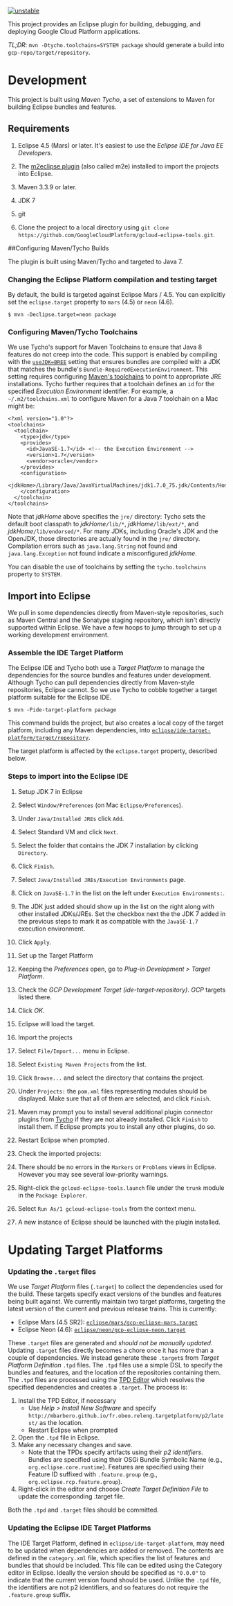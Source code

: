 [![unstable](http://badges.github.io/stability-badges/dist/unstable.svg)](http://github.com/badges/stability-badges)


This project provides an Eclipse plugin for building, debugging, and deploying Google Cloud Platform applications.

_TL;DR_: `mvn -Dtycho.toolchains=SYSTEM package` should
generate a build into `gcp-repo/target/repository`.

# Development

This project is built using _Maven Tycho_, a set of extensions to
Maven for building Eclipse bundles and features. 

## Requirements

1. Eclipse 4.5 (Mars) or later.  It's easiest to use the _Eclipse IDE for Java EE Developers_.

  1. The [m2eclipse plugin](http://www.eclipse.org/m2e/) (also called m2e) installed
     to import the projects into Eclipse.

1. Maven 3.3.9 or later.

1. JDK 7

1. git

1. Clone the project to a local directory using `git clone
   https://github.com/GoogleCloudPlatform/gcloud-eclipse-tools.git`.


##Configuring Maven/Tycho Builds

The plugin is built using Maven/Tycho and targeted to Java 7.

### Changing the Eclipse Platform compilation and testing target

By default, the build is targeted against Eclipse Mars / 4.5. 
You can explicitly set the `eclipse.target` property to `mars` (4.5)
or `neon` (4.6).
```
$ mvn -Declipse.target=neon package
```

### Configuring Maven/Tycho Toolchains

We use Tycho's support for Maven Toolchains to ensure that Java 8
features do not creep into the code.  This support is enabled by
compiling with the [`useJDK=BREE`](https://eclipse.org/tycho/sitedocs/tycho-compiler-plugin/compile-mojo.html)
setting that ensures bundles are compiled with a JDK that matches
the bundle's `Bundle-RequiredExecutionEnvironment`.  This setting
requires configuring [Maven's toolchains](https://maven.apache.org/guides/mini/guide-using-toolchains.html)
to point to appropriate JRE installations.  Tycho further requires
that a toolchain defines an `id` for the specified _Execution
Environment_ identifier.  For example, a `~/.m2/toolchains.xml` to
configure Maven for a Java 7 toolchain on a Mac might be:

```
<?xml version="1.0"?>
<toolchains>
  <toolchain>
    <type>jdk</type>
    <provides>
      <id>JavaSE-1.7</id> <!-- the Execution Environment -->
      <version>1.7</version>
      <vendor>oracle</vendor>
    </provides>
    <configuration>
      <jdkHome>/Library/Java/JavaVirtualMachines/jdk1.7.0_75.jdk/Contents/Home/jre</jdkHome>
    </configuration>
  </toolchain>
</toolchains>
```

Note that _jdkHome_ above specifies the `jre/` directory: Tycho sets
the default boot classpath to _jdkHome_`/lib/*`, _jdkHome_`/lib/ext/*`,
and _jdkHome_`/lib/endorsed/*`.  For many JDKs, including Oracle's JDK
and the OpenJDK, those directories are actually found in the `jre/`
directory.  Compilation errors such as `java.lang.String` not found
and `java.lang.Exception` not found
indicate a misconfigured _jdkHome_.

You can disable the use of toolchains by setting the `tycho.toolchains`
property to `SYSTEM`.


## Import into Eclipse

We pull in some dependencies directly from Maven-style repositories,
such as Maven Central and the Sonatype staging repository, which isn't
directly supported within Eclipse.  We have a few hoops to jump
through to set up a working development environment.

### Assemble the IDE Target Platform

The Eclipse IDE and Tycho both use a _Target Platform_ to manage
the dependencies for the source bundles and features under development.
Although Tycho can pull dependencies directly from Maven-style
repositories, Eclipse cannot.  So we use Tycho to cobble together
a target platform suitable for the Eclipse IDE.
```
$ mvn -Pide-target-platform package
```
This command builds the project, but also creates a local copy of the
target platform, including any Maven dependencies, into
[`eclipse/ide-target-platform/target/repository`](eclipse/ide-target-platform/target/repository).

The target platform is affected by the `eclipse.target` property,
described below.

### Steps to import into the Eclipse IDE


1. Setup JDK 7 in Eclipse

  1. Select `Window/Preferences` (on Mac `Eclipse/Preferences`).

  1. Under `Java/Installed JREs` click `Add`.

  1. Select Standard VM and click `Next`.

  1. Select the folder that contains the JDK 7 installation by clicking
     `Directory`.

  1. Click `Finish`.

  1. Select `Java/Installed JREs/Execution Environments` page.

  1. Click on `JavaSE-1.7` in the list on the left under `Execution
     Environments:`.

  1. The JDK just added should show up in the list on the right along with other
     installed JDKs/JREs. Set the checkbox next the the JDK 7 added in the
     previous steps to mark it as compatible with the `JavaSE-1.7` execution
     environment.

  1. Click `Apply`.

2. Set up the Target Platform

  1. Keeping the _Preferences_ open, go to _Plug-in
     Development > Target Platform_.
  2. Check the _GCP Development Target (ide-target-repository)_.
     _GCP_ targets listed there.
  3. Click _OK_.
  7. Eclipse will load the target.

3. Import the projects

  1. Select `File/Import...` menu in Eclipse.

  1. Select `Existing Maven Projects` from the list.

  1. Click `Browse...` and select the directory that
     contains the project.

  1. Under `Projects:` the `pom.xml` files representing modules should be
     displayed. Make sure that all of them are selected, and click `Finish`.

  1. Maven may prompt you to install several additional plugin connector plugins from
  [Tycho](https://eclipse.org/tycho/) if they are not already installed. Click
  `Finish` to install them. If Eclipse prompts you to install any other
  plugins, do so.

  1. Restart Eclipse when prompted.

4. Check the imported projects:
  1. There should be no errors in the `Markers` or `Problems` views in Eclipse.
    However you may see several low-priority warnings.

  1. Right-click the `gcloud-eclipse-tools.launch` file under the `trunk` module in the
  `Package Explorer`.

  1. Select `Run As/1 gcloud-eclipse-tools` from the context menu.

  1. A new instance of Eclipse should be launched with the plugin installed.


# Updating Target Platforms

### Updating the `.target` files

We use _Target Platform_ files (`.target`) to collect the dependencies used
for the build.  These targets specify exact versions of the bundles and
features being built against.  We currently maintain two target platforms,
targeting the latest version of the current and previous release trains.
This is currently:

  - Eclipse Mars (4.5 SR2): [`eclipse/mars/gcp-eclipse-mars.target`](eclipse/mars/gcp-eclipse-mars.target) 
  - Eclipse Neon (4.6): [`eclipse/neon/gcp-eclipse-neon.target`](eclipse/neon/gcp-eclipse-neon.target)

These `.target` files are generated and *should not be manually updated*.
Updating `.target` files directly becomes a chore once it has more than a 
couple of dependencies.  We instead generate these `.target`s from 
_Target Platform Definition_ `.tpd` files.
The `.tpd` files use a simple DSL to specify the bundles and features,
and the location of the repositories containing them.   
The `.tpd` files are processed using the [TPD Editor](https://github.com/mbarbero/fr.obeo.releng.targetplatform)
which resolves the specified dependencies and creates a `.target`.
The process is:

  1. Install the TPD Editor, if necessary
     - Use _Help > Install New Software_ and specify `http://mbarbero.github.io/fr.obeo.releng.targetplatform/p2/latest/`
       as the location.
     - Restart Eclipse when prompted
  2. Open the `.tpd` file in Eclipse.
  3. Make any necessary changes and save.
     - Note that the TPDs specify artifacts using their _p2 identifiers_.
       Bundles are specified using their OSGi Bundle Symbolic Name (e.g.,
       `org.eclipse.core.runtime`).
       Features are specified using their Feature ID suffixed with `.feature.group`
       (e.g., `org.eclipse.rcp.feature.group`).  
  4. Right-click in the editor and choose _Create Target Definition File_
     to update the corresponding .target file.

Both the `.tpd` and `.target` files should be committed.

### Updating the Eclipse IDE Target Platforms

The IDE Target Platform, defined in `eclipse/ide-target-platform`,
may need to be updated when dependencies are added or removed.  The
contents are defined in the `category.xml` file, which specifies
the list of features and bundles that should be included.  This
file can be edited using the Category editor in Eclipse.  Ideally
the version should be specified as `"0.0.0"` to indicate that the
current version found should be used.  Unlike the `.tpd` file,
the identifiers are not p2 identifiers, and so features do not
require the `.feature.group` suffix.
